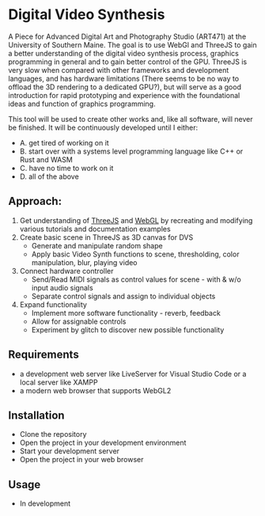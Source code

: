 # Digital Video Synthesis

A Piece for Advanced Digital Art and Photography Studio (ART471) at the University of Southern Maine.
The goal is to use WebGl and ThreeJS to gain a better understanding of the digital video synthesis process, graphics programming in general and to gain better control of the GPU. ThreeJS is very slow when compared with other frameworks and development languages, and has hardware limitations (There seems to be no way to offload the 3D rendering to a dedicated GPU?), but will serve as a good introduction for rapid prototyping and experience with the foundational ideas and function of graphics programming.

This tool will be used to create other works and, like all software, will never be finished. It will be continuously developed until I either:

- A. get tired of working on it
- B. start over with a systems level programming language like C++ or Rust and WASM
- C. have no time to work on it
- D. all of the above

## Approach:

1. Get understanding of [ThreeJS](https://threejs.org/docs/index.html#manual/en/introduction/Creating-a-scene) and [WebGL](https://webgl2fundamentals.org/webgl/lessons/webgl-fundamentals.html) by recreating and modifying various tutorials and documentation examples
2. Create basic scene in ThreeJS as 3D canvas for DVS
   - Generate and manipulate random shape
   - Apply basic Video Synth functions to scene, thresholding, color manipulation, blur, playing video
3. Connect hardware controller
   - Send/Read MIDI signals as control values for scene - with & w/o input audio signals
   - Separate control signals and assign to individual objects
4. Expand functionality
   - Implement more software functionality - reverb, feedback
   - Allow for assignable controls
   - Experiment by glitch to discover new possible functionality

## Requirements

- a development web server like LiveServer for Visual Studio Code or a local server like XAMPP
- a modern web browser that supports WebGL2

## Installation

- Clone the repository
- Open the project in your development environment
- Start your development server
- Open the project in your web browser

## Usage

- In development
